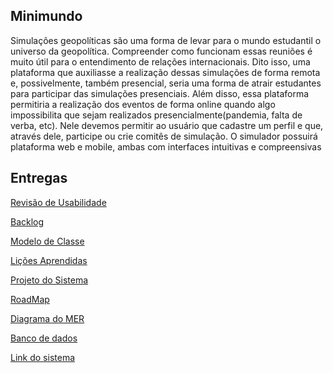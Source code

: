 <h2> Minimundo </h2>
  Simulações geopolíticas são uma forma de levar para o mundo estudantil
o universo da geopolítica. Compreender como funcionam essas reuniões é
muito útil para o entendimento de relações internacionais. Dito isso, uma
plataforma que auxiliasse a realização dessas simulações de forma remota
e, possivelmente, também presencial, seria uma forma de atrair
estudantes para participar das simulações presenciais. Além disso, essa
plataforma permitiria a realização dos eventos de forma online quando
algo impossibilita que sejam realizados presencialmente(pandemia, falta
de verba, etc). Nele devemos permitir ao usuário que cadastre um perfil e
que, através dele, participe ou crie comitês de simulação. O simulador
possuirá plataforma web e mobile, ambas com interfaces intuitivas e
compreensivas

<h2> Entregas </h2>
  
  <a href="https://drive.google.com/file/d/1GWJANBPGYtUjcNVaoHsX1fAiK5qULI3P/view">Revisão de Usabilidade</a>

  <a href="https://drive.google.com/file/d/13mpWNJk8OvqijeLolXCm486PlOyxjiSw/view">Backlog</a>

  <a href="https://drive.google.com/file/d/1lq6KaCw5lvFdJp4dmsKpWj_jiS9ZANfc/view">Modelo de Classe</a>

  <a href="https://drive.google.com/file/d/1QJ6lwunyRaUk2giOciTwTewn34al7yB0/view">Lições Aprendidas</a>

  <a href="https://drive.google.com/file/d/1potXD0ODxbXHvSjgkgXuB8jKELcZbn5f/view">Projeto do Sistema</a>
  
  <a href="https://drive.google.com/file/d/1tClSiA9WvnwgOCeqtJgG8VcCUXulH3xt/view?usp=sharing">RoadMap</a>
  
  <a href="https://drive.google.com/file/d/1wWN_00gjaTHxjQlhVm4kO_278qyUztd2/view?usp=sharing">Diagrama do MER</a>
  
  <a href="https://drive.google.com/file/d/1-kEUz1kc1gDwoRZyF1BTZSgz2U0yz3SS/view?usp=sharing">Banco de dados</a>
  
  <a href="https://psgd.herokuapp.com">Link do sistema</a>
  
  
  

